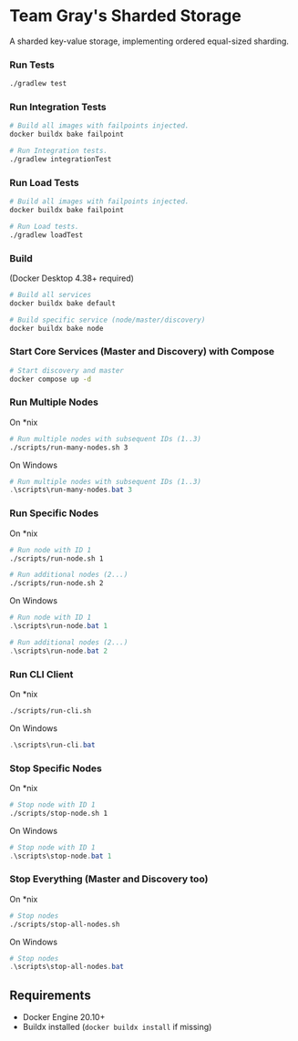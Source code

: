# Team Gray's Sharded Storage

A sharded key-value storage, implementing ordered equal-sized sharding.

### Run Tests

```bash
./gradlew test
```

### Run Integration Tests

```bash
# Build all images with failpoints injected.
docker buildx bake failpoint

# Run Integration tests.
./gradlew integrationTest
```

### Run Load Tests

```bash
# Build all images with failpoints injected.
docker buildx bake failpoint

# Run Load tests.
./gradlew loadTest
```

### Build

(Docker Desktop 4.38+ required)

```bash
# Build all services
docker buildx bake default

# Build specific service (node/master/discovery)
docker buildx bake node
```

### Start Core Services (Master and Discovery) with Compose

```bash
# Start discovery and master
docker compose up -d
```

### Run Multiple Nodes

On *nix

```bash
# Run multiple nodes with subsequent IDs (1..3)
./scripts/run-many-nodes.sh 3
```

On Windows

```powershell
# Run multiple nodes with subsequent IDs (1..3)
.\scripts\run-many-nodes.bat 3
```

### Run Specific Nodes

On *nix

```bash
# Run node with ID 1
./scripts/run-node.sh 1

# Run additional nodes (2...)
./scripts/run-node.sh 2
```

On Windows

```powershell
# Run node with ID 1
.\scripts\run-node.bat 1

# Run additional nodes (2...)
.\scripts\run-node.bat 2
```

### Run CLI Client

On *nix

```bash
./scripts/run-cli.sh
```

On Windows

```powershell
.\scripts\run-cli.bat
```

### Stop Specific Nodes

On *nix

```bash
# Stop node with ID 1
./scripts/stop-node.sh 1
```

On Windows

```powershell
# Stop node with ID 1
.\scripts\stop-node.bat 1
```

### Stop Everything (Master and Discovery too)

On *nix

```bash
# Stop nodes
./scripts/stop-all-nodes.sh
```

On Windows

```powershell
# Stop nodes
.\scripts\stop-all-nodes.bat
```

## Requirements

- Docker Engine 20.10+
- Buildx installed (`docker buildx install` if missing)
